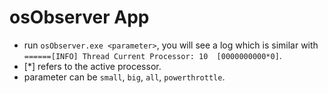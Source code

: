 # osObserver App
* run `osObserver.exe <parameter>`,
you will see a log which is similar with `======[INFO] Thread Current Processor: 10  [0000000000*0]`.  
* [\*] refers to the active processor.  
* parameter can be `small`, `big`, `all`, `powerthrottle`.

